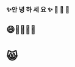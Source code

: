 ### ✨안 녕 하 세 요 ✨ 👋 🌱 🌱

 ## 😄🦥🐫🐪🦙
 
 # 😸

<!--
**Jakezo/Jakezo** is a ✨ _special_ ✨ repository because its `README.md` (this file) appears on your GitHub profile.

Here are some ideas to get you started:

- 🔭 I’m currently working on ...
- 🌱 I’m currently learning ...
- 👯 I’m looking to collaborate on ...
- 🤔 I’m looking for help with ...
- 💬 Ask me about ...
- 📫 How to reach me: ...
- 😄 Pronouns: ...
- ⚡ Fun fact: ...
-->
